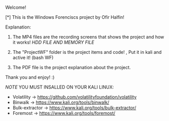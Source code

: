 Welcome!

[*] This is the Windows Forenciscs project by Ofir Halfin!

Explanation:

1) The MP4 files are the recording screens that shows the project and how it works!
	*HDD FILE AND MEMORY FILE*

2) The "ProjectWF" folder is the project items and code! , Put it in kali and active it! (bash WF)

3) The PDF file is the project explanation about the project.

Thank you and enjoy! :)

*NOTE*
YOU MUST INSALLED ON YOUR KALI LINUX:
 - Volatility ->  https://github.com/volatilityfoundation/volatility
 - Binwalk -> https://www.kali.org/tools/binwalk/
 - Bulk-extractor -> https://www.kali.org/tools/bulk-extractor/
 - Foremost -> https://www.kali.org/tools/foremost/
